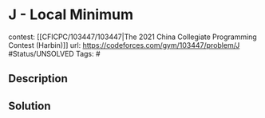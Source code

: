 # J - Local Minimum

contest: [[CFICPC/103447/103447|The 2021 China Collegiate Programming Contest (Harbin)]]
url: https://codeforces.com/gym/103447/problem/J
#Status/UNSOLVED
Tags: #

## Description

## Solution

